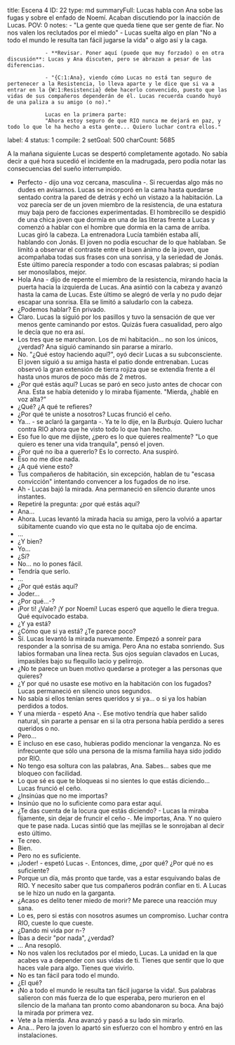 title:          Escena 4
ID:             22
type:           md
summaryFull:    Lucas habla con Ana sobe las fugas y sobre el enfado de Noemí. Acaban discutiendo por la inacción de Lucas.
POV:            0
notes:          - "La gente que queda tiene que ser gente de fiar. No nos valen los reclutados por el miedo"
                - Lucas suelta algo en plan "No a todo el mundo le resulta tan fácil jugarse la vida" o algo así y la caga.
                
                - **Revisar. Poner aquí (puede que muy forzado) o en otra discusión**: Lucas y Ana discuten, pero se abrazan a pesar de las diferencias.
                
                - "{C:1:Ana}, viendo cómo Lucas no está tan seguro de pertenecer a la Resistencia, lo lleva aparte y le dice que si va a entrar en la {W:1:Resistencia} debe hacerlo convencido, puesto que las vidas de sus compañeros dependerán de él. Lucas recuerda cuando huyó de una paliza a su amigo (o no)."
                
                Lucas en la primera parte:
                "Ahora estoy seguro de que RIO nunca me dejará en paz, y todo lo que le ha hecho a esta gente... Quiero luchar contra ellos."
label:          4
status:         1
compile:        2
setGoal:        500
charCount:      5685


A la mañana siguiente Lucas se despertó completamente agotado. No sabía decir a qué hora sucedió el incidente en la madrugada, pero podía notar las consecuencias del sueño interrumpido.
- Perfecto - dijo una voz cercana, masculina -. Si recuerdas algo más no dudes en avisarnos.
Lucas se incorporó en la cama hasta quedarse sentado contra la pared de detrás y echó un vistazo a la habitación. La voz parecía ser de un joven miembro de la resistencia, de una estatura muy baja pero de facciones experimentadas. El hombrecillo se despidió de una chica joven que dormía en una de las literas frente a Lucas y comenzó a hablar con el hombre que dormía en la cama de arriba.
Lucas giró la cabeza. La entrenadora Lucía también estaba allí, hablando con Jonás. El joven no podía escuchar de lo que hablaban. Se limitó a observar el contraste entre el buen ánimo de la joven, que acompañaba todas sus frases con una sonrisa, y la seriedad de Jonás. Este último parecía responder a todo con escasas palabras; si podían ser monosílabos, mejor.
- Hola Ana - dijo de repente el miembro de la resistencia, mirando hacia la puerta hacia la izquierda de Lucas.
Ana asintió con la cabeza y avanzó hasta la cama de Lucas. Este último se alegró de verla y no pudo dejar escapar una sonrisa. Ella se limitó a saludarlo con la cabeza.
- ¿Podemos hablar? En privado.
- Claro.
Lucas la siguió por los pasillos y tuvo la sensación de que ver menos gente caminando por estos. Quizás fuera casualidad, pero algo le decía que no era así.
- Los tres que se marcharon. Los de mi habitación... no son los únicos, ¿verdad?
Ana siguió caminando sin pararse a mirarlo.
- No.
"¿Qué estoy haciendo aquí?", oyó decir Lucas a su subconsciente.
El joven siguió a su amiga hasta el patio donde entrenaban. Lucas observó la gran extensión de tierra rojiza que se extendía frente a él hasta unos muros de poco más de 2 metros.
- ¿Por qué estás aquí?
Lucas se paró en seco justo antes de chocar con Ana. Esta se había detenido y lo miraba fijamente.
"Mierda, ¿hablé en voz alta?"
- ¿Qué? ¿A qué te refieres?
- ¿Por qué te uniste a nosotros?
Lucas frunció el ceño. 
- Ya... - se aclaró la garganta -. Ya te lo dije, en la *Burbuja*. Quiero luchar contra RIO ahora que he visto todo lo que han hecho.
- Eso fue lo que me dijiste, ¿pero es lo que quieres realmente?
"Lo que quiero es tener una vida tranquila", pensó el joven.
- ¿Por qué no iba a quererlo? Es lo correcto.
Ana suspiró.
- Eso no me dice nada.
- ¿A qué viene esto?
- Tus compañeros de habitación, sin excepción, hablan de tu "escasa convicción" intentando convencer a los fugados de no irse.
- Ah - Lucas bajó la mirada.
Ana permaneció en silencio durante unos instantes.
- Repetiré la pregunta: ¿por qué estás aquí?
- Ana...
- Ahora.
Lucas levantó la mirada hacia su amiga, pero la volvió a apartar súbitamente cuando vio que esta no le quitaba ojo de encima.
- ...
- ¿Y bien?
- Yo...
- ¿Sí?
- No... no lo pones fácil.
- Tendría que serlo.
- ...
- ¿Por qué estás aquí?
- Joder...
- ¿Por qué...-?
- ¡Por ti! ¿Vale? ¡Y por Noemí!
Lucas esperó que aquello le diera tregua.
Qué equivocado estaba.
- ¿Y ya está?
- ¿Cómo que si ya está? ¿Te parece poco?
- Sí.
Lucas levantó la mirada nuevamente. Empezó a sonreír para responder a la sonrisa de su amiga.
Pero Ana no estaba sonriendo. Sus labios formaban una línea recta. Sus ojos seguían clavados en Lucas, impasibles bajo su flequillo lacio y pelirrojo.
- ¿No te parece un buen motivo quedarse a proteger a las personas que quieres?
- ¿Y por qué no usaste ese motivo en la habitación con los fugados?
Lucas permaneció en silencio unos segundos.
- No sabía si ellos tenían seres queridos y si ya... o si ya los habían perdidos a todos.
- Y una mierda - espetó Ana -. Ese motivo tendría que haber salido natural, sin pararte a pensar en si la otra persona había perdido a seres queridos o no.
- Pero...
- E incluso en ese caso, hubieras podido mencionar la venganza. No es infrecuente que sólo una persona de la misma familia haya sido jodido por RIO.
- No tengo esa soltura con las palabras, Ana. Sabes... sabes que me bloqueo con facilidad.
- Lo que sé es que te bloqueas si no sientes lo que estás diciendo...
Lucas frunció el ceño.
- ¿Insinúas que no me importas?
- Insinúo que no lo suficiente como para estar aquí.
- ¿Te das cuenta de la locura que estás diciendo? - Lucas la miraba fijamente, sin dejar de fruncir el ceño -. Me importas, Ana. Y no quiero que te pase nada.
Lucas sintió que las mejillas se le sonrojaban al decir esto último.
- Te creo.
- Bien.
- Pero no es suficiente.
- ¡Joder! - espetó Lucas -. Entonces, dime, ¿por qué? ¿Por qué no es suficiente?
- Porque un día, más pronto que tarde, vas a estar esquivando balas de RIO. Y necesito saber que tus compañeros podrán confiar en ti.
A Lucas se le hizo un nudo en la garganta.
- ¿Acaso es delito tener miedo de morir? Me parece una reacción muy sana.
- Lo es, pero si estás con nosotros asumes un compromiso. Luchar contra RIO, cueste lo que cueste.
- ¿Dando mi vida por n-?
- Ibas a decir "por nada", ¿verdad?
- ...
Ana resopló.
- No nos valen los reclutados por el miedo, Lucas. La unidad en la que acabes va a depender con sus vidas de ti. Tienes que sentir que lo que haces vale para algo. Tienes que vivirlo.
- No es tan fácil para todo el mundo.
- ¿El qué?
- ¡No a todo el mundo le resulta tan fácil jugarse la vida!.
Sus palabras salieron con más fuerza de lo que esperaba, pero murieron en el silencio de la mañana tan pronto como abandonaron su boca. Ana bajó la mirada por primera vez.
- Vete a la mierda.
Ana avanzó y pasó a su lado sin mirarlo.
- Ana...
Pero la joven lo apartó sin esfuerzo con el hombro y entró en las instalaciones.